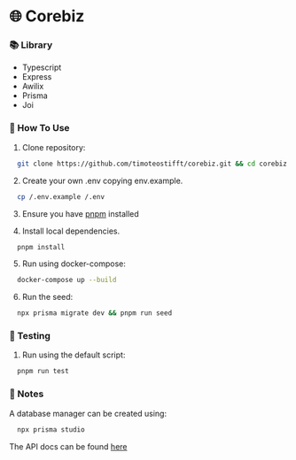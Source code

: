 # 🌐 Corebiz

### 📚 Library

- Typescript
- Express
- Awilix
- Prisma
- Joi

### 🚀 How To Use

1. Clone repository:

```bash
  git clone https://github.com/timoteostifft/corebiz.git && cd corebiz
```

2. Create your own .env copying env.example.

```bash
  cp /.env.example /.env
```

3. Ensure you have [pnpm](https://pnpm.io/pt/) installed

4. Install local dependencies.

```bash
  pnpm install
```

5. Run using docker-compose:

```bash
  docker-compose up --build
```

6. Run the seed:

```bash
  npx prisma migrate dev && pnpm run seed
```

### 🧪 Testing

1. Run using the default script:

```bash
  pnpm run test
```

### 📌 Notes

A database manager can be created using:

```bash
  npx prisma studio
```

The API docs can be found [here](http://localhost:3333/docs/)
